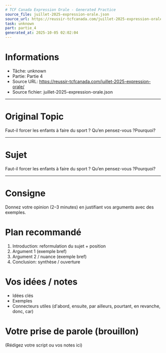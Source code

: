 ```yaml
---
# TCF Canada Expression Orale - Generated Practice
source_file: juillet-2025-expression-orale.json
source_url: https://reussir-tcfcanada.com/juillet-2025-expression-orale/
task: unknown
part: partie_4
generated_at: 2025-10-05 02:02:04
---
```


# Informations
- Tâche: unknown
- Partie: Partie 4
- Source URL: https://reussir-tcfcanada.com/juillet-2025-expression-orale/
- Source fichier: juillet-2025-expression-orale.json

---

# Original Topic
Faut-il forcer les enfants à faire du sport ? Qu’en pensez-vous ?Pourquoi?

---

# Sujet
Faut-il forcer les enfants à faire du sport ? Qu’en pensez-vous ?Pourquoi?

---
# Consigne
Donnez votre opinion (2–3 minutes) en justifiant vos arguments avec des exemples.

# Plan recommandé
1. Introduction: reformulation du sujet + position
2. Argument 1 (exemple bref)
3. Argument 2 / nuance (exemple bref)
4. Conclusion: synthèse / ouverture

# Vos idées / notes
- Idées clés
- Exemples
- Connecteurs utiles (d'abord, ensuite, par ailleurs, pourtant, en revanche, donc, car)

# Votre prise de parole (brouillon)
(Rédigez votre script ou vos notes ici)

